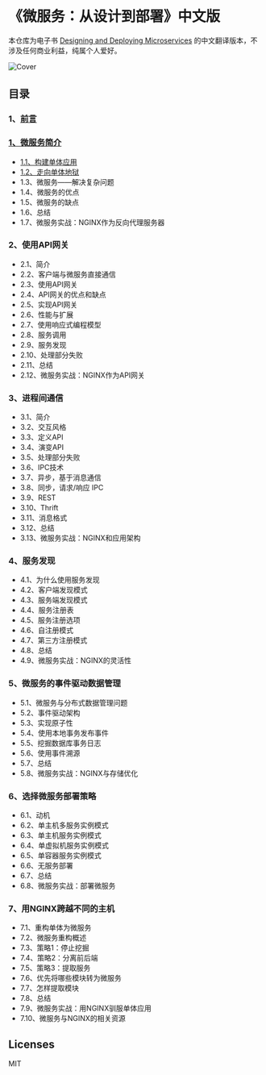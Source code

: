 # 《微服务：从设计到部署》中文版
本仓库为电子书 [Designing and Deploying Microservices](https://www.nginx.com/resources/library/designing-deploying-microservices/) 的中文翻译版本，不涉及任何商业利益，纯属个人爱好。

![Cover](https://github.com/oopsguy/microservices-from-design-to-deployment-chinese/blob/master/resources/cover.png)

## 目录

### 1、[前言](https://github.com/oopsguy/microservices-from-design-to-deployment-chinese/blob/master/0-foreword.md)

### [1、微服务简介](https://github.com/oopsguy/microservices-from-design-to-deployment-chinese/blob/master/1-introduction-to-microservices.md#1微服务简介)
- [1.1、构建单体应用](https://github.com/oopsguy/microservices-from-design-to-deployment-chinese/blob/master/1-introduction-to-microservices.md#11构建单体应用)
- [1.2、走向单体地狱](https://github.com/oopsguy/microservices-from-design-to-deployment-chinese/blob/master/1-introduction-to-microservices.md#12走向单体地狱)
- 1.3、微服务——解决复杂问题
- 1.4、微服务的优点
- 1.5、微服务的缺点
- 1.6、总结
- 1.7、微服务实战：NGINX作为反向代理服务器

### 2、使用API网关
- 2.1、简介
- 2.2、客户端与微服务直接通信
- 2.3、使用API网关
- 2.4、API网关的优点和缺点
- 2.5、实现API网关
- 2.6、性能与扩展
- 2.7、使用响应式编程模型
- 2.8、服务调用
- 2.9、服务发现
- 2.10、处理部分失败
- 2.11、总结
- 2.12、微服务实战：NGINX作为API网关

### 3、进程间通信
- 3.1、简介
- 3.2、交互风格
- 3.3、定义API
- 3.4、演变API
- 3.5、处理部分失败
- 3.6、IPC技术
- 3.7、异步，基于消息通信
- 3.8、同步，请求/响应 IPC
- 3.9、REST
- 3.10、Thrift
- 3.11、消息格式
- 3.12、总结
- 3.13、微服务实战：NGINX和应用架构

### 4、服务发现
- 4.1、为什么使用服务发现
- 4.2、客户端发现模式
- 4.3、服务端发现模式
- 4.4、服务注册表
- 4.5、服务注册选项
- 4.6、自注册模式
- 4.7、第三方注册模式
- 4.8、总结
- 4.9、微服务实战：NGINX的灵活性

### 5、微服务的事件驱动数据管理
- 5.1、微服务与分布式数据管理问题
- 5.2、事件驱动架构
- 5.3、实现原子性
- 5.4、使用本地事务发布事件
- 5.5、挖掘数据库事务日志
- 5.6、使用事件溯源
- 5.7、总结
- 5.8、微服务实战：NGINX与存储优化

### 6、选择微服务部署策略
- 6.1、动机
- 6.2、单主机多服务实例模式
- 6.3、单主机服务实例模式
- 6.4、单虚拟机服务实例模式
- 6.5、单容器服务实例模式
- 6.6、无服务部署
- 6.7、总结
- 6.8、微服务实战：部署微服务

### 7、用NGINX跨越不同的主机
- 7.1、重构单体为微服务
- 7.2、微服务重构概述
- 7.3、策略1：停止挖掘
- 7.4、策略2：分离前后端
- 7.5、策略3：提取服务
- 7.6、优先将哪些模块转为微服务
- 7.7、怎样提取模块
- 7.8、总结
- 7.9、微服务实战：用NGINX驯服单体应用
- 7.10、微服务与NGINX的相关资源

## Licenses
MIT
